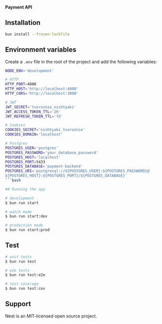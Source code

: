 **Payment API**

## Installation

```bash
bun install --frozen-lockfile
```

## Environment variables

Create a `.env` file in the root of the project and add the following variables:

````bash
NODE_ENV='development'

# HTTP
HTTP_PORT=4000
HTTP_HOST='http://localhost:4000'
HTTP_CORS='http://localhost:3000'

# JWT
JWT_SECRET='tvoroznie_nishtyaki'
JWT_ACCESS_TOKEN_TTL='2h'
JWT_REFRESH_TOKEN_TTL='7d'

# Cookies
COOKIES_SECRET='nishtyaki_tvoroznie'
COOKIES_DOMAIN='localhost'

# Postgres
POSTGRES_USER='postgres'
POSTGRES_PASSWORD='your_database_password'
POSTGRES_HOST='localhost'
POSTGRES_PORT=5433
POSTGRES_DATABASE='payment-backend'
POSTGRES_URI='postgresql://${POSTGRES_USER}:${POSTGRES_PASSWORD}@
${POSTGRES_HOST}:${POSTGRES_PORT}/${POSTGRES_DATABASE}'
```bash

## Running the app

# development
$ bun run start

# watch mode
$ bun run start:dev

# production mode
$ bun run start:prod
````

## Test

```bash
# unit tests
$ bun run test

# e2e tests
$ bun run test:e2e

# test coverage
$ bun run test:cov
```

## Support

Nest is an MIT-licensed open source project.
